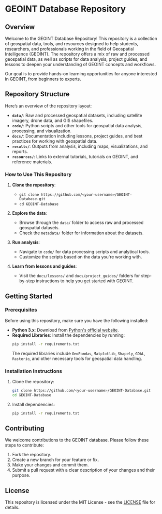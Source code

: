 # GEOINT Database Repository

## Overview
Welcome to the GEOINT Database Repository! This repository is a collection of geospatial data, tools, and resources designed to help students, researchers, and professionals working in the field of Geospatial Intelligence (GEOINT). The repository offers a mix of raw and processed geospatial data, as well as scripts for data analysis, project guides, and lessons to deepen your understanding of GEOINT concepts and workflows.

Our goal is to provide hands-on learning opportunities for anyone interested in GEOINT, from beginners to experts. 

## Repository Structure
Here’s an overview of the repository layout:
- **`data/`**: Raw and processed geospatial datasets, including satellite imagery, drone data, and GIS shapefiles.
- **`code/`**: Python scripts and other tools for geospatial data analysis, processing, and visualization.
- **`docs/`**: Documentation including lessons, project guides, and best practices for working with geospatial data.
- **`results/`**: Outputs from analysis, including maps, visualizations, and reports.
- **`resources/`**: Links to external tutorials, tutorials on GEOINT, and reference materials.

### How to Use This Repository
1. **Clone the repository**:
    - `git clone https://github.com/<your-username>/GEOINT-Database.git`
    - `cd GEOINT-Database`
    
2. **Explore the data**:
    - Browse through the `data/` folder to access raw and processed geospatial datasets.
    - Check the `metadata/` folder for information about the datasets.

3. **Run analysis**:
    - Navigate to `code/` for data processing scripts and analytical tools.
    - Customize the scripts based on the data you're working with.

4. **Learn from lessons and guides**:
    - Visit the `docs/lessons/` and `docs/project_guides/` folders for step-by-step instructions to help you get started with GEOINT.

## Getting Started

### Prerequisites
Before using this repository, make sure you have the following installed:
- **Python 3.x**: Download from [Python's official website](https://www.python.org/downloads/).
- **Required Libraries**: Install the dependencies by running:
    ```bash
    pip install -r requirements.txt
    ```
  The required libraries include `GeoPandas`, `Matplotlib`, `Shapely`, `GDAL`, `Rasterio`, and other necessary tools for geospatial data handling.

### Installation Instructions
1. Clone the repository:
    ```bash
    git clone https://github.com/<your-username>/GEOINT-Database.git
    cd GEOINT-Database
    ```
2. Install dependencies:
    ```bash
    pip install -r requirements.txt
    ```

## Contributing
We welcome contributions to the GEOINT database. Please follow these steps to contribute:
1. Fork the repository.
2. Create a new branch for your feature or fix.
3. Make your changes and commit them.
4. Submit a pull request with a clear description of your changes and their purpose.

## License
This repository is licensed under the MIT License - see the [LICENSE](LICENSE) file for details.

